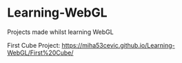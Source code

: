 # Learning-WebGL
Projects made whilst learning WebGL

First Cube Project: https://miha53cevic.github.io/Learning-WebGL/First%20Cube/
